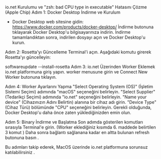 io.net Kurulumu ve "zsh: bad CPU type in executable" Hatasını Çözme (Apple Chip)
Adım 1: Docker Desktop İndirme ve Kurulum
 
* Docker Desktop web sitesine gidin: https://www.docker.com/products/docker-desktop/
İndirme butonuna tıklayarak Docker Desktop'u bilgisayarınıza indirin.
İndirme tamamlandıktan sonra, indirilen dosyayı açın ve Docker Desktop'u kurun.

Adım 2: Rosetta'yı Güncelleme
Terminal'i açın.
Aşağıdaki komutu girerek Rosetta'yı güncelleyin:

softwareupdate --install-rosetta
Adım 3: io.net Üzerinden Worker Eklemek
io.net platformuna giriş yapın.
worker menusune girin ve Connect New Worker butonuna tıklayın.

Adım 4: Worker Ayarlarını Yapma
"Select Operating System (OS)" (İşletim Sistemi Seçimi) adımında "macOS" seçeneğini belirleyin.
"Select Supplier" (Tedarikçi Seçimi) adımında "io.net" seçeneğini belirleyin.
"Name your device" (Cihazınızın Adını Belirtin) alanına bir cihaz adı girin.
"Device Type" (Cihaz Türü) bölümünde "CPU" seçeneğini belirleyin.
Gerekli olduğunda, Docker Desktop'u daha önce zaten yüklediğinizden emin olun.

Adım 5: Binary İndirme ve Başlatma
Son adımda gösterilen komutları sırasıyla Terminal'e girin. (Worker eklediğiniz kısımda 6. maddede belirtilen 3 komut )
Daha sonra bağlantı sağlanana kadar en altta bulunan refresh butonuna basın .

Bu adımları takip ederek, MacOS üzerinde io.net platformuna sorunsuz katılabilirsiniz .
